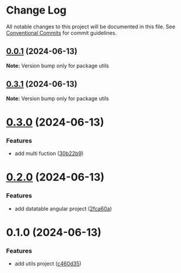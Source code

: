 # Change Log

All notable changes to this project will be documented in this file.
See [Conventional Commits](https://conventionalcommits.org) for commit guidelines.

## [0.0.1](https://github.com/felipeaufe/lerna/compare/utils@0.3.1...utils@0.0.1) (2024-06-13)

**Note:** Version bump only for package utils





## [0.3.1](https://github.com/felipeaufe/lerna/compare/utils@0.3.0...utils@0.3.1) (2024-06-13)

**Note:** Version bump only for package utils





# [0.3.0](https://github.com/felipeaufe/lerna/compare/utils@0.2.0...utils@0.3.0) (2024-06-13)


### Features

* add multi fuction ([30b22b9](https://github.com/felipeaufe/lerna/commit/30b22b927110f0673e122897c6b9e48326c2112b))





# [0.2.0](https://github.com/felipeaufe/lerna/compare/utils@0.1.0...utils@0.2.0) (2024-06-13)


### Features

* add datatable angular project ([2fca60a](https://github.com/felipeaufe/lerna/commit/2fca60a6783c5604660963fa445860661f57df02))





# 0.1.0 (2024-06-13)


### Features

* add utils project ([c460d35](https://github.com/felipeaufe/lerna/commit/c460d3511be357b8612bcf69beed1c6ce6b8264d))
